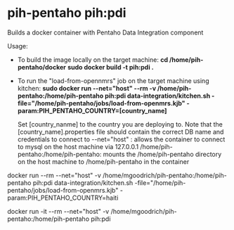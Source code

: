 
pih-pentaho pih:pdi
===================

Builds a docker container with Pentaho Data Integration component

Usage:

* To build the image locally on the target machine:
    **cd /home/pih-pentaho/docker**
    **sudo docker build -t pih:pdi .**
    
* To run the "load-from-opennmrs" job on the target machine using kitchen:
    **sudo docker run --net="host" --rm -v /home/pih-pentaho:/home/pih-pentaho pih:pdi data-integration/kitchen.sh -file="/home/pih-pentaho/jobs/load-from-openmrs.kjb"  -param:PIH_PENTAHO_COUNTRY=[country_name]**
    
    Set [country_nanme] to the country you are deploying to.  Note that the [country_name].properties file should contain the correct DB name and credentials to connect to
    --net="host" : allows the container to connect to mysql on the host machine via 127.0.0.1
     /home/pih-pentaho:/home/pih-pentaho: mounts the /home/pih-pentaho directory on the host machine to /home/pih-pentaho in the container
      
    
    
docker run --rm --net="host" -v /home/mgoodrich/pih-pentaho:/home/pih-pentaho pih:pdi data-integration/kitchen.sh -file="/home/pih-pentaho/jobs/load-from-openmrs.kjb"  -param:PIH_PENTAHO_COUNTRY=haiti
    
    
docker run -it --rm --net="host" -v /home/mgoodrich/pih-pentaho:/home/pih-pentaho pih:pdi 